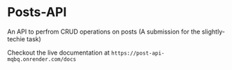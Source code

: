 # Posts-API
An API to perfrom CRUD operations on posts (A submission for the slightly-techie task)

Checkout the live documentation at `https://post-api-mqbq.onrender.com/docs`



